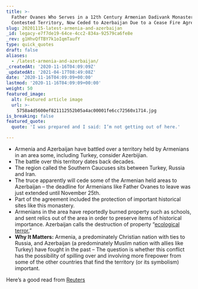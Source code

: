 ```yaml
---
title: >-
  Father Ovanes Who Serves in a 12th Century Armenian Dadivank Monastery in a
  Contested Territory, Now Ceded to Azerbaijan Due to a Cease Fire Agreement.
slug: 20201115-latest-armenia-and-azerbaijan
_id: legacy-e7f7de19-64ce-4cc2-834a-92579ca6fe8e
_rev: g1HhvQfTBY7k1oIqmTaufY
type: quick_quotes
draft: false
aliases:
  - /latest-armenia-and-azerbaijan/
_createdAt: '2020-11-16T04:09:09Z'
_updatedAt: '2021-04-17T08:49:08Z'
date: '2020-11-16T04:09:09+00:00'
lastmod: '2020-11-16T04:09:09+00:00'
weight: 50
featured_image:
  alt: Featured article image
  url: >-
    5758a4d5600ef821112552b05a4ac00001fe6cc72560x1714.jpg
is_breaking: false
featured_quote:
  quote: 'I was prepared and I said: I’m not getting out of here.'

---
```

* Armenia and Azerbaijan have battled over a territory held by Armenians in an area some, including Turkey, consider Azerbijian.
* The battle over this territory dates back decades.
* The region called the Southern Caucuses sits between Turkey, Russia and Iran.
* The truce apparently will cede some of the Armenian held areas to Azerbaijan – the deadline for Armenians like Father Ovanes to leave was just extended until November 25th.
* Part of the agreement included the protection of important historical sites like this monastery.
* Armenians in the area have reportedly burned property such as schools, and sent relics out of the area in order to preserve items of historical importance. Azerbaijan calls the destruction of property “[ecological terror.](https://apnews.com/article/peacekeeping-forces-azerbaijan-russia-vladimir-putin-armenia-07679eadaeb535be478331e6113463c9)”
* **Why It Matters:** Armenia, a predominately Christian nation with ties to Russia, and Azerbaijan (a predominately Muslim nation with allies like Turkey) have fought in the past – The question is whether this conflict has the possibility of spilling over and involving more firepower from some of the other countries that find the territory (or its symbolism) important.

Here’s a good read from [Reuters](https://www.reuters.com/article/uk-armenia-azerbaijan-ceasefire-idUSKBN27V0OR)